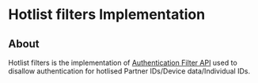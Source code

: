 # Hotlist filters Implementation

## About
Hotlist filters is the implementation of [Authentication Filter API](../authentication-filter-api) used to disallow authentication for hotlised Partner IDs/Device data/Individual IDs.

